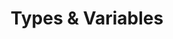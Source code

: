 ---
title: Types & Variables
icon: pen-to-square
index: false
article: false
dir:
  order: 1
  expanded: false
  index: false
---